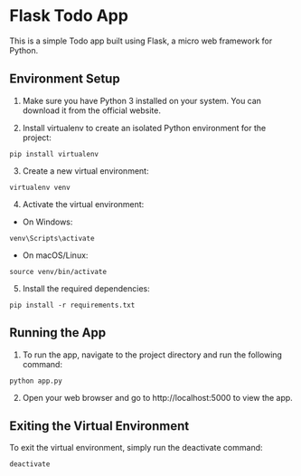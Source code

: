 # Flask Todo App

This is a simple Todo app built using Flask, a micro web framework for Python.

## Environment Setup
1. Make sure you have Python 3 installed on your system. You can download it from the official website.

2. Install virtualenv to create an isolated Python environment for the project:
```
pip install virtualenv
```

3. Create a new virtual environment:
```
virtualenv venv
```

4. Activate the virtual environment:
- On Windows:
```
venv\Scripts\activate
```

- On macOS/Linux:
```
source venv/bin/activate
```

5. Install the required dependencies:
```
pip install -r requirements.txt
```
## Running the App
1. To run the app, navigate to the project directory and run the following command:
```
python app.py
```
2. Open your web browser and go to http://localhost:5000 to view the app.

## Exiting the Virtual Environment
To exit the virtual environment, simply run the deactivate command:
```
deactivate
```
